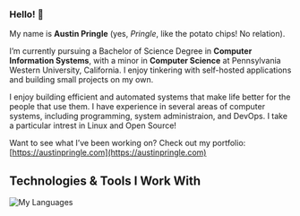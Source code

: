 ### Hello! 👋

My name is **Austin Pringle** (yes, _Pringle_, like the potato chips! No relation). 

I’m currently pursuing a Bachelor of Science Degree in **Computer Information Systems**, with a minor in **Computer Science** at Pennsylvania Western University, California. I enjoy tinkering with self-hosted applications and building small projects on my own.

I enjoy building efficient and automated systems that make life better for the people that use them. I have experience in several areas of computer systems, including programming, system administraion, and DevOps. I take a particular intrest in Linux and Open Source!

Want to see what I’ve been working on? Check out my portfolio: [https://austinpringle.com](https://austinpringle.com)

## Technologies & Tools I Work With

![My Languages](https://skillicons.dev/icons?i=bash,c,cpp,git,github,gitlab,gtk,java,js,linux,mysql,python,php,rust)

